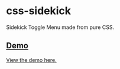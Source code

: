 # css-sidekick

Sidekick Toggle Menu made from pure CSS.

## [Demo](http://demo.freshbrewedweb.com/css-sidekick/)
[View the demo here.](http://demo.freshbrewedweb.com/css-sidekick/)
